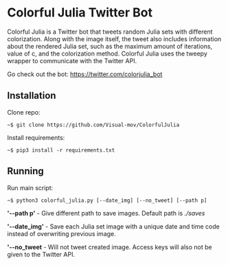 # Colorful Julia Twitter Bot
Colorful Julia is a Twitter bot that tweets random Julia sets with different colorization. Along with the image itself, the tweet also includes information about the rendered Julia set, such as the maximum amount of iterations, value of c, and the colorization method. Colorful Julia uses the tweepy wrapper to communicate with the Twitter API.

Go check out the bot: https://twitter.com/colorjulia_bot

## Installation
Clone repo:
``` 
~$ git clone https://github.com/Visual-mov/ColorfulJulia
```

Install requirements:
```
~$ pip3 install -r requirements.txt
```

## Running
Run main script:
```
~$ python3 colorful_julia.py [--date_img] [--no_tweet] [--path p]
```
**'--path p'** - Give different path to save images. Default path is *./saves*

**'--date_img'** - Save each Julia set image with a unique date and time code instead of overwriting previous image.

**'--no_tweet** - Will not tweet created image. Access keys will also not be given to the Twitter API.